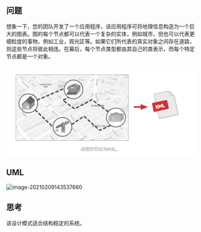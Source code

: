 



## 问题

想象一下，您的团队开发了一个应用程序，该应用程序可将地理信息构造为一个巨大的图表。图的每个节点都可以代表一个复杂的实体，例如城市，但也可以代表更细粒度的事物，例如工业，观光区等。如果它们所代表的真实对象之间存在道路，则这些节点将彼此相连。在幕后，每个节点类型都由其自己的类表示，而每个特定节点都是一个对象。

![image-20210209143327675](.\img\image-20210209143327675.png)





## UML

![image-20210209143537660](C:\Users\LIHAO\Desktop\Slash\design-patterns\img\image-20210209143537660.png)





## 思考

该设计模式适合结构稳定的系统。

